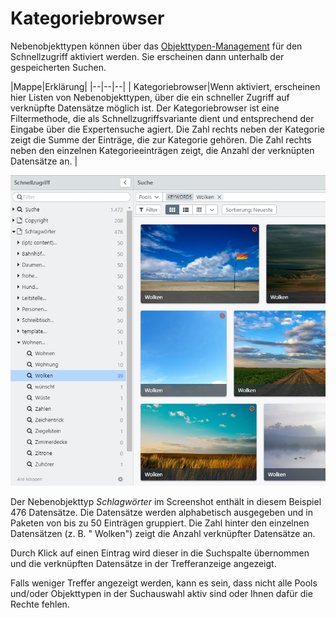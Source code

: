 # Kategoriebrowser

Nebenobjekttypen können über das [Objekttypen-Management](/webfrontend/rightsmanagement/objecttypes/objecttypes.html) für den Schnellzugriff aktiviert werden. Sie erscheinen dann unterhalb der gespeicherten Suchen. 

|Mappe|Erklärung|
|--|--|--|
|<i class="fa fa-file-o"></i> Kategoriebrowser|Wenn aktiviert, erscheinen hier Listen von Nebenobjekttypen, über die ein schneller Zugriff auf verknüpfte Datensätze möglich ist. Der Kategoriebrowser ist eine Filtermethode, die als Schnellzugriffsvariante dient und entsprechend der Eingabe über die Expertensuche agiert. Die Zahl rechts neben der Kategorie zeigt die Summe der Einträge, die zur Kategorie gehören. Die Zahl rechts neben den einzelnen Kategorieeinträgen zeigt, die Anzahl der verknüpten Datensätze an. |

![](quick_category_de2.jpg)

Der Nebenobjekttyp _Schlagwörter_ im Screenshot enthält in diesem Beispiel 476 Datensätze. Die Datensätze werden alphabetisch ausgegeben und in Paketen von bis zu 50 Einträgen gruppiert. Die Zahl hinter den einzelnen Datensätzen (z. B. "<i class="fa fa-search"></i> Wolken") zeigt die Anzahl verknüpfter Datensätze an. 

Durch Klick auf einen Eintrag wird dieser in die Suchspalte übernommen und die verknüpften Datensätze in der Trefferanzeige angezeigt. 

Falls weniger Treffer angezeigt werden, kann es sein, dass nicht alle Pools und/oder Objekttypen in der Suchauswahl aktiv sind oder Ihnen dafür die Rechte fehlen.



